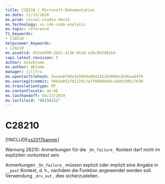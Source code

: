 ```yaml
---
title: C28210 | Microsoft-Dokumentation
ms.date: 11/15/2016
ms.prod: visual-studio-dev14
ms.technology: vs-ide-code-analysis
ms.topic: reference
f1_keywords:
- C28210
helpviewer_keywords:
- C28210
ms.assetid: 653ed499-2b51-413b-b510-e3bc842981b4
caps.latest.revision: 5
author: mikeblome
ms.author: mblome
manager: jillfra
ms.openlocfilehash: 5eaaa6fd6e1b56b9e80d1421bd006e2b46aad4f9
ms.sourcegitcommit: 94b3a052fb1229c7e7f8804b09c1d403385c7630
ms.translationtype: MT
ms.contentlocale: de-DE
ms.lasthandoff: 04/23/2019
ms.locfileid: "68158152"
---
```

# <a name="c28210"></a>C28210
[!INCLUDE[vs2017banner](../includes/vs2017banner.md)]

Warnung 28210: Anmerkungen für die `_On_failure_` Kontext darf nicht im expliziten vorkontext sein  
  
 Anmerkungen `_On_failure_` müssen explizit oder implizit eine Angabe in `__post` Kontext, d. h., nachdem die Funktion angewendet werden soll.  Verwendung `_drv_out` , dies sicherzustellen.
